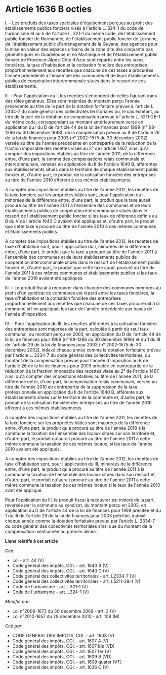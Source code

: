 # Article 1636 B octies

I. – Les produits des taxes spéciales d'équipement perçues au profit des établissements publics fonciers visés à l'article L.
324-1 du code de l'urbanisme et au b de l'article L. 321-1 du même code, de l'établissement public foncier de Normandie, de
l'établissement public foncier de Lorraine, de l'établissement public d'aménagement de la Guyane, des agences pour la mise en
valeur des espaces urbains de la zone dite des cinquante pas géométriques en Guadeloupe et en Martinique et de
l'établissement public foncier de Provence-Alpes-Côte d'Azur sont répartis entre les taxes foncières, la taxe d'habitation et
la cotisation foncière des entreprises proportionnellement aux recettes que chacune de ces taxes a procurées l'année
précédente à l'ensemble des communes et de leurs établissements publics de coopération intercommunale situés dans le ressort
de ces établissements.

II. – Pour l'application du I, les recettes s'entendent de celles figurant dans des rôles généraux. Elles sont majorées du
montant perçu l'année précédente au titre de la part de la dotation forfaitaire prévue à l'article L. 2334-7 du code général
des collectivités territoriales ou, le cas échéant, au titre de la part de la dotation de compensation prévue à l'article L.
5211-28-1 du même code, correspondant au montant antérieurement versé en application du I du D de l'article 44 de la loi de
finances pour 1999 (n° 98-1266 du 30 décembre 1998), de la compensation prévue au B de l'article 26 de la loi de finances
pour 2003 (n° 2002-1575 du 30 décembre 2002) versée au titre de l'année précédente en contrepartie de la réduction de la
fraction imposable des recettes visée au 2° de l'article 1467, ainsi qu'à compter des impositions établies au titre de
l'année 2011, de la différence entre, d'une part, la somme des compensations relais communale et intercommunale, versées en
application du II de l'article 1640 B, afférentes aux établissements situés dans le territoire de chaque établissement public
foncier et, d'autre part, le produit de la cotisation foncière des entreprises au titre de l'année 2010 afférent à ces mêmes
établissements.

A compter des impositions établies au titre de l'année 2012, les recettes de la taxe foncière sur les propriétés bâties sont,
pour l'application du I, minorées de la différence entre, d'une part, le produit que la taxe aurait procuré au titre de
l'année 2011 à l'ensemble des communes et de leurs établissements publics de coopération intercommunale situés dans le
ressort de l'établissement public foncier si les taux de référence définis au B du V de l'article 1640 C avaient été
appliqués et, d'autre part, le produit que cette taxe a procuré au titre de l'année 2010 à ces mêmes communes et
établissements publics.

A compter des impositions établies au titre de l'année 2012, les recettes de taxe d'habitation sont, pour l'application du I,
minorées de la différence entre, d'une part, le produit que la taxe a procuré au titre de l'année 2011 à l'ensemble des
communes et de leurs établissements publics de coopération intercommunale situés dans le ressort de l'établissement public
foncier et, d'autre part, le produit que cette taxe aurait procuré au titre de l'année 2011 à ces mêmes communes et
établissements publics si les taux de l'année 2010 avaient été appliqués.

III. – Le produit fiscal à recouvrer dans chacune des communes membres au profit d'un syndicat de communes est réparti entre
les taxes foncières, la taxe d'habitation et la cotisation foncière des entreprises proportionnellement aux recettes que
chacune de ces taxes procurerait à la commune si l'on appliquait les taux de l'année précédente aux bases de l'année
d'imposition.

IV. – Pour l'application du III, les recettes afférentes à la cotisation foncière des entreprises sont majorées de la part,
calculée à partir du seul taux communal, du montant perçu en 2003, en application du D de l'article 44 de la loi de finances
pour 1999 (n° 98-1266 du 30 décembre 1998) et du 1 du III de l'article 29 de la loi de finances pour 2003 (n° 2002-1575 du 30
décembre 2002), indexé chaque année comme la dotation forfaitaire prévue par l'article L. 2334-7 du code général des
collectivités territoriales, du montant de la compensation prévue pour l'année d'imposition au B de l'article 26 de la loi de
finances pour 2003 précitée en contrepartie de la réduction de la fraction imposable des recettes visée au 2° de l'article
1467, ainsi qu'à compter des impositions établies au titre de l'année 2011, de la différence entre, d'une part, la
compensation relais communale, versée au titre de l'année 2010 en contrepartie de la suppression de la taxe professionnelle
en application du II de l'article 1640 B, afférente aux établissements situés sur le territoire de la commune et, d'autre
part, le produit de la cotisation foncière des entreprises au titre de l'année 2010 afférent à ces mêmes établissements.

A compter des impositions établies au titre de l'année 2011, les recettes de la taxe foncière sur les propriétés bâties sont
majorées de la différence entre, d'une part, le produit qu'a procuré au titre de l'année 2010 à la commune la taxation de
l'ensemble des locaux situés sur son territoire et, d'autre part, le produit qu'aurait procuré au titre de l'année 2011 à
cette même commune la taxation de ces mêmes locaux, si les taux de l'année 2010 avaient été appliqués.

A compter des impositions établies au titre de l'année 2012, les recettes de taxe d'habitation sont, pour l'application du
III, minorées de la différence entre, d'une part, le produit qu'a procuré au titre de l'année 2011 à la commune la taxation
de l'ensemble des locaux situés dans son ressort et, d'autre part, le produit qu'aurait procuré au titre de l'année 2011 à
cette même commune la taxation de ces mêmes locaux si le taux de l'année 2010 avait été appliqué.

Pour l'application du III, le produit fiscal à recouvrer est minoré de la part, reversée par la commune au syndicat, du
montant perçu en 2003, en application du D de l'article 44 de la loi de finances pour 1999 précitée et du 1 du III de
l'article 29 de la loi de finances pour 2003 précitée, indexé chaque année comme la dotation forfaitaire prévue par l'article
L. 2334-7 du code général des collectivités territoriales ainsi que du montant de la compensation mentionnée au premier
alinéa.

**Liens relatifs à cet article**

_Cite_:

  - Loi - art. 44 (V)
  - Code général des impôts, CGI. - art. 1640 B (V)
  - Code général des impôts, CGI. - art. 1640 C (V)
  - Code général des collectivités territoriales - art. L2334-7 (V)
  - Code général des collectivités territoriales - art. L5211-28-1 (V)
  - Code de l'urbanisme - art. L321-1 (V)
  - Code de l'urbanisme - art. L324-1 (V)

_Modifié par_:

  - Loi n°2009-1673 du 30 décembre 2009 - art. 2 (V)
  - Loi n°2010-1657 du 29 décembre 2010 - art. 108 (M)

_Cité par_:

  - CODE GENERAL DES IMPOTS, CGI. - art. 1608 (V)
  - Code général des impôts, CGI. - art. 1607 A (V)
  - Code général des impôts, CGI. - art. 1607 bis (VD)
  - Code général des impôts, CGI. - art. 1607 ter (V)
  - Code général des impôts, CGI. - art. 1609 B (VD)
  - Code général des impôts, CGI. - art. 1609 quater (VT)
  - Code général des impôts, CGI. - art. 1636 C (V)
